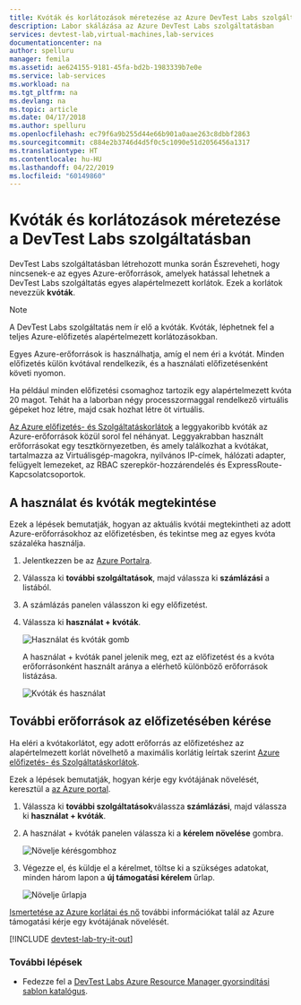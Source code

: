 ```yaml
---
title: Kvóták és korlátozások méretezése az Azure DevTest Labs szolgáltatásban létrehozott tesztkörnyezet |} A Microsoft Docs
description: Labor skálázása az Azure DevTest Labs szolgáltatásban
services: devtest-lab,virtual-machines,lab-services
documentationcenter: na
author: spelluru
manager: femila
ms.assetid: ae624155-9181-45fa-bd2b-1983339b7e0e
ms.service: lab-services
ms.workload: na
ms.tgt_pltfrm: na
ms.devlang: na
ms.topic: article
ms.date: 04/17/2018
ms.author: spelluru
ms.openlocfilehash: ec79f6a9b255d44e66b901a0aae263c8dbbf2863
ms.sourcegitcommit: c884e2b3746d4d5f0c5c1090e51d2056456a1317
ms.translationtype: HT
ms.contentlocale: hu-HU
ms.lasthandoff: 04/22/2019
ms.locfileid: "60149860"
---
```

# <a name="scale-quotas-and-limits-in-devtest-labs"></a>Kvóták és korlátozások méretezése a DevTest Labs szolgáltatásban
DevTest Labs szolgáltatásban létrehozott munka során Észreveheti, hogy nincsenek-e az egyes Azure-erőforrások, amelyek hatással lehetnek a DevTest Labs szolgáltatás egyes alapértelmezett korlátok. Ezek a korlátok nevezzük **kvóták**.

> [!NOTE]
> A DevTest Labs szolgáltatás nem ír elő a kvóták. Kvóták, léphetnek fel a teljes Azure-előfizetés alapértelmezett korlátozásokban.

Egyes Azure-erőforrások is használhatja, amíg el nem éri a kvótát. Minden előfizetés külön kvótával rendelkezik, és a használati előfizetésenként követi nyomon.

Ha például minden előfizetési csomaghoz tartozik egy alapértelmezett kvóta 20 magot. Tehát ha a laborban négy processzormaggal rendelkező virtuális gépeket hoz létre, majd csak hozhat létre öt virtuális.

[Az Azure előfizetés- és Szolgáltatáskorlátok](https://docs.microsoft.com/azure/azure-subscription-service-limits) a leggyakoribb kvóták az Azure-erőforrások közül sorol fel néhányat. Leggyakrabban használt erőforrásokat egy tesztkörnyezetben, és amely találkozhat a kvótákat, tartalmazza az Virtuálisgép-magokra, nyilvános IP-címek, hálózati adapter, felügyelt lemezeket, az RBAC szerepkör-hozzárendelés és ExpressRoute-Kapcsolatcsoportok.

## <a name="view-your-usage-and-quotas"></a>A használat és kvóták megtekintése
Ezek a lépések bemutatják, hogyan az aktuális kvótái megtekintheti az adott Azure-erőforrásokhoz az előfizetésben, és tekintse meg az egyes kvóta százaléka használja.

1. Jelentkezzen be az [Azure Portalra](https://go.microsoft.com/fwlink/p/?LinkID=525040).
1. Válassza ki **további szolgáltatások**, majd válassza ki **számlázási** a listából.
1. A számlázás panelen válasszon ki egy előfizetést.
4. Válassza ki **használat + kvóták**.

   ![Használat és kvóták gomb](./media/devtest-lab-scale-lab/devtestlab-usage-and-quotas.png)

   A használat + kvóták panel jelenik meg, ezt az előfizetést és a kvóta erőforrásonként használt aránya a elérhető különböző erőforrások listázása.

   ![Kvóták és használat](./media/devtest-lab-scale-lab/devtestlab-view-quotas.png)

## <a name="requesting-more-resources-in-your-subscription"></a>További erőforrások az előfizetésében kérése
Ha eléri a kvótakorlátot, egy adott erőforrás az előfizetéshez az alapértelmezett korlát növelhető a maximális korlátig leírtak szerint [Azure előfizetés- és Szolgáltatáskorlátok](https://docs.microsoft.com/azure/azure-subscription-service-limits).

Ezek a lépések bemutatják, hogyan kérje egy kvótájának növelését, keresztül a [az Azure portal](https://go.microsoft.com/fwlink/p/?LinkID=525040).

1. Válassza ki **további szolgáltatások**válassza **számlázási**, majd válassza ki **használat + kvóták**.
1. A használat + kvóták panelen válassza ki a **kérelem növelése** gombra.

   ![Növelje kérésgombhoz](./media/devtest-lab-scale-lab/devtestlab-request-increase.png)

1. Végezze el, és küldje el a kérelmet, töltse ki a szükséges adatokat, minden három lapon a **új támogatási kérelem** űrlap.

   ![Növelje űrlapja](./media/devtest-lab-scale-lab/devtestlab-support-form.png)

[Ismertetése az Azure korlátai és nő](https://azure.microsoft.com/blog/azure-limits-quotas-increase-requests/) további információkat talál az Azure támogatási kérje egy kvótájának növelését.



[!INCLUDE [devtest-lab-try-it-out](../../includes/devtest-lab-try-it-out.md)]

### <a name="next-steps"></a>További lépések
* Fedezze fel a [DevTest Labs Azure Resource Manager gyorsindítási sablon katalógus](https://github.com/Azure/azure-devtestlab/tree/master/samples/DevTestLabs/QuickStartTemplates).
